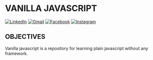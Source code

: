 # VANILLA JAVASCRIPT
[![LinkedIn][linkedin-brand]][linkedin-profile-url]
[![Gmail][gmail-brand]][mailto-profile]
[![Facebook][facebook-brand]][facebook-profile-url]
[![Instagram][instagram-brand]][instagram-profile-url]

## OBJECTIVES

Vanilla javascript is a repository for learning plain javascript without any framework.

<!-- REFERENCE LINKS -->
<!-- LinkedIn -->
[linkedin-brand]: http://img.shields.io/badge/-LinkedIn-0077B5?style=for-the-badge&logo=Linkedin&logoColor=white&link=https://www.linkedin.com/in/leandro-miranda-fahur-machado/
[linkedin-profile-url]: https://www.linkedin.com/in/leandro-miranda-fahur-machado/
<!-- GMAIL -->
[gmail-brand]: http://img.shields.io/badge/-Gmail-D14836?style=for-the-badge&logo=Gmail&logoColor=white&link=mailto:leandrofahur@gmail.com
[mailto-profile]: mailto:leandrofahur@gmail.com
<!-- Facebook -->
[facebook-brand]: http://img.shields.io/badge/-Facebook-1877F2?style=for-the-badge&logo=Facebook&logoColor=white&link=https://www.facebook.com/leandro.fahur
[facebook-profile-url]: https://www.facebook.com/leandro.fahur
<!-- Instagram -->
[instagram-brand]: http://img.shields.io/badge/-Instagram-E4405F?style=for-the-badge&logo=Instagram&logoColor=white&link=https://www.instagram.com/leandrofahur/
[instagram-profile-url]: https://www.instagram.com/leandrofahur/
